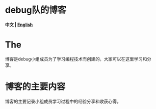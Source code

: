 # debug队的博客

**中文 | [English](/README_en.md)**

# The 

博客是debug小组成员为了学习编程技术而创建的，大家可以在这里学习和分享。

# 博客的主要内容

博客的主要记录小组成员学习过程中的经验分享和收获心得。

